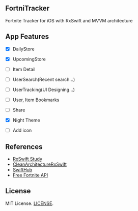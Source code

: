 ## FortniTracker
Fortnite Tracker for iOS with RxSwift and MVVM architecture

## App Features
- [x] DailyStore
- [x] UpcomingStore
- [ ] Item Detail
- [ ] UserSearch(Recent search...)
- [ ] UserTracking(UI Designing...)
- [ ] User, Item Bookmarks
- [ ] Share
- [x] Night Theme
- [ ] Add icon


## References
* [RxSwift Study](https://github.com/fimuxd/RxSwift)
* [CleanArchitectureRxSwift](https://github.com/sergdort/CleanArchitectureRxSwift)
* [SwiftHub](https://github.com/khoren93/SwiftHub)
* [Free Fortnite API](https://fortniteapi.com/)


## License
MIT License. [LICENSE](https://github.com/PangMo5/FortniTracker/blob/master/LICENSE).
